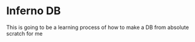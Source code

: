 # Inferno DB

This is going to be a learning process of how to make a DB from absolute scratch for me
